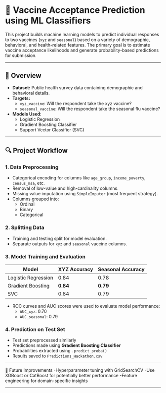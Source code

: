 # 🧬 Vaccine Acceptance Prediction using ML Classifiers

This project builds machine learning models to predict individual responses to two vaccines (`xyz` and `seasonal`) based on a variety of demographic, behavioral, and health-related features. The primary goal is to estimate vaccine acceptance likelihoods and generate probability-based predictions for submission.

---

## 📌 Overview

- **Dataset:** Public health survey data containing demographic and behavioral details.
- **Targets:**
  - `xyz_vaccine`: Will the respondent take the xyz vaccine?
  - `seasonal_vaccine`: Will the respondent take the seasonal flu vaccine?
- **Models Used:**
  - Logistic Regression
  - Gradient Boosting Classifier
  - Support Vector Classifier (SVC)

---

## 🔍 Project Workflow

### 1. Data Preprocessing
- Categorical encoding for columns like `age_group`, `income_poverty`, `census_msa`, etc.
- Removal of low-value and high-cardinality columns.
- Missing value imputation using `SimpleImputer` (most frequent strategy).
- Columns grouped into:
  - Ordinal
  - Binary
  - Categorical

### 2. Splitting Data
- Training and testing split for model evaluation.
- Separate outputs for `xyz` and `seasonal` vaccine columns.

### 3. Model Training and Evaluation
| Model               | XYZ Accuracy | Seasonal Accuracy |
|--------------------|--------------|-------------------|
| Logistic Regression| 0.84         | 0.78              |
| Gradient Boosting  | **0.84**     | **0.79**          |
| SVC                | 0.84         | 0.79              |

- ROC curves and AUC scores were used to evaluate model performance:
  - `AUC_xyz`: 0.70
  - `AUC_seasonal`: 0.79

### 4. Prediction on Test Set
- Test set preprocessed similarly
- Predictions made using **Gradient Boosting Classifier**
- Probabilities extracted using `.predict_proba()`
- Results saved to `Predictions_Hackathon.csv`

---

📌 Future Improvements
-Hyperparameter tuning with GridSearchCV
-Use XGBoost or CatBoost for potentially better performance
-Feature engineering for domain-specific insights

---

